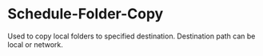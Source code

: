 # Schedule-Folder-Copy
Used to copy local folders to specified destination. Destination path can be local or network.
